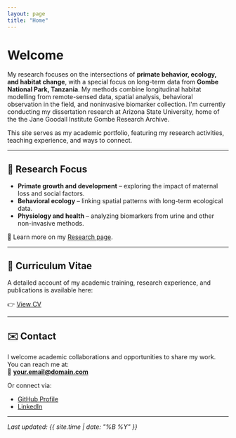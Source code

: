 ```yaml
---
layout: page
title: "Home"
---
```


# Welcome

My research focuses on the intersections of **primate behavior, ecology, and habitat change**, with a special focus on long-term data from **Gombe National Park, Tanzania**. My methods combine longitudinal habitat modelling from remote-sensed data, spatial analysis, behavioral observation in the field, and noninvasive biomarker collection. I'm currently conducting my dissertation research at Arizona State University, home of the the Jane Goodall Institute Gombe Research Archive.

This site serves as my academic portfolio, featuring my research activities, teaching experience, and ways to connect.  

---

## 🔬 Research Focus
- **Primate growth and development** – exploring the impact of maternal loss and social factors.  
- **Behavioral ecology** – linking spatial patterns with long-term ecological data.  
- **Physiology and health** – analyzing biomarkers from urine and other non-invasive methods.  

📖 Learn more on my [Research page](/research).  

---

## 📄 Curriculum Vitae
A detailed account of my academic training, research experience, and publications is available here:  

👉 [View CV](/cv)  

---

## ✉️ Contact
I welcome academic collaborations and opportunities to share my work.  
You can reach me at:  
📧 **your.email@domain.com**  

Or connect via:  
- [GitHub Profile](https://github.com/username)  
- [LinkedIn](https://www.linkedin.com/in/your-profile/)  

---

*Last updated: {{ site.time | date: "%B %Y" }}*
